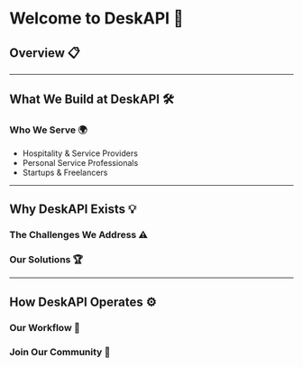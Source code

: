 # Welcome to DeskAPI 🌟

## Overview 📋

---

## What We Build at DeskAPI 🛠️

### Who We Serve 🌍

- Hospitality & Service Providers
- Personal Service Professionals
- Startups & Freelancers

---

## Why DeskAPI Exists 💡

### The Challenges We Address ⚠️

### Our Solutions 🏆

---

## How DeskAPI Operates ⚙️

### Our Workflow 🔄

### Join Our Community 🤝
